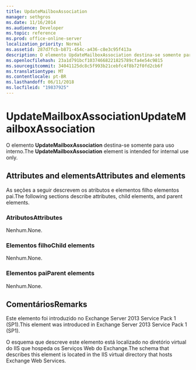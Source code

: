```yaml
---
title: UpdateMailboxAssociation
manager: sethgros
ms.date: 11/16/2014
ms.audience: Developer
ms.topic: reference
ms.prod: office-online-server
localization_priority: Normal
ms.assetid: 287d7fcb-b871-454c-a436-c8e3c95f413a
description: O elemento UpdateMailboxAssociation destina-se somente para uso interno.
ms.openlocfilehash: 23a1d791bcf10374668221825789cfa4e54c9815
ms.sourcegitcommit: 34041125dc8c5f993b21cebfc4f8b72f0fd2cb6f
ms.translationtype: MT
ms.contentlocale: pt-BR
ms.lasthandoff: 06/11/2018
ms.locfileid: "19837925"
---
```

# <a name="updatemailboxassociation"></a><span data-ttu-id="37b05-103">UpdateMailboxAssociation</span><span class="sxs-lookup"><span data-stu-id="37b05-103">UpdateMailboxAssociation</span></span>

<span data-ttu-id="37b05-104">O elemento **UpdateMailboxAssociation** destina-se somente para uso interno.</span><span class="sxs-lookup"><span data-stu-id="37b05-104">The **UpdateMailboxAssociation** element is intended for internal use only.</span></span> 

## <a name="attributes-and-elements"></a><span data-ttu-id="37b05-105">Attributes and elements</span><span class="sxs-lookup"><span data-stu-id="37b05-105">Attributes and elements</span></span>

<span data-ttu-id="37b05-106">As seções a seguir descrevem os atributos e elementos filho elementos pai.</span><span class="sxs-lookup"><span data-stu-id="37b05-106">The following sections describe attributes, child elements, and parent elements.</span></span>
  
### <a name="attributes"></a><span data-ttu-id="37b05-107">Atributos</span><span class="sxs-lookup"><span data-stu-id="37b05-107">Attributes</span></span>

<span data-ttu-id="37b05-108">Nenhum.</span><span class="sxs-lookup"><span data-stu-id="37b05-108">None.</span></span>
  
### <a name="child-elements"></a><span data-ttu-id="37b05-109">Elementos filho</span><span class="sxs-lookup"><span data-stu-id="37b05-109">Child elements</span></span>

<span data-ttu-id="37b05-110">Nenhum.</span><span class="sxs-lookup"><span data-stu-id="37b05-110">None.</span></span>
  
### <a name="parent-elements"></a><span data-ttu-id="37b05-111">Elementos pai</span><span class="sxs-lookup"><span data-stu-id="37b05-111">Parent elements</span></span>

<span data-ttu-id="37b05-112">Nenhum.</span><span class="sxs-lookup"><span data-stu-id="37b05-112">None.</span></span>
  
## <a name="remarks"></a><span data-ttu-id="37b05-113">Comentários</span><span class="sxs-lookup"><span data-stu-id="37b05-113">Remarks</span></span>

<span data-ttu-id="37b05-114">Este elemento foi introduzido no Exchange Server 2013 Service Pack 1 (SP1).</span><span class="sxs-lookup"><span data-stu-id="37b05-114">This element was introduced in Exchange Server 2013 Service Pack 1 (SP1).</span></span>
  
<span data-ttu-id="37b05-115">O esquema que descreve este elemento está localizado no diretório virtual do IIS que hospeda os Serviços Web do Exchange.</span><span class="sxs-lookup"><span data-stu-id="37b05-115">The schema that describes this element is located in the IIS virtual directory that hosts Exchange Web Services.</span></span>
  

